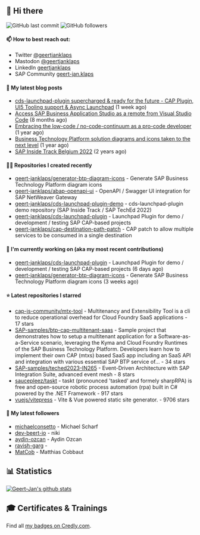 ## 👋 Hi there 



![GitHub last commit](https://img.shields.io/github/last-commit/geert-janklaps/geert-janklaps?label=updated)
![GitHub followers](https://img.shields.io/github/followers/geert-janklaps?label=GitHub%20followers)

#### 📫 How to best reach out: 
- Twitter [@geertjanklaps](https://twitter.com/geertjanklaps)
- Mastodon [@geertjanklaps](https://saptodon.org/@geertjanklaps)
- LinkedIn [geertjanklaps](https://www.linkedin.com/in/geertjanklaps/)
- SAP Community [geert-jan.klaps](https://people.sap.com/geert-jan.klaps)

#### 📖 My latest blog posts
- [cds-launchpad-plugin supercharged &amp; ready for the future - CAP Plugin, UI5 Tooling support &amp; Async Launchpad](https://blogs.sap.com/?p=1895314) (1 week ago)
- [Access SAP Business Application Studio as a remote from Visual Studio Code](https://blogs.sap.com/?p=1753884) (8 months ago)
- [Embracing the low-code / no-code-continuum as a pro-code developer](https://blogs.sap.com/?p=1665373) (1 year ago)
- [Business Technology Platform solution diagrams and icons taken to the next level](https://blogs.sap.com/?p=1655751) (1 year ago)
- [SAP Inside Track Belgium 2022](https://blogs.sap.com/2022/06/09/sap-inside-track-belgium-2022/) (2 years ago)

#### 👨‍💻 Repositories I created recently

- [geert-janklaps/generator-btp-diagram-icons](https://github.com/geert-janklaps/generator-btp-diagram-icons) - Generate SAP Business Technology Platform diagram icons
- [geert-janklaps/abap-openapi-ui](https://github.com/geert-janklaps/abap-openapi-ui) - OpenAPI / Swagger UI integration for SAP NetWeaver Gateway
- [geert-janklaps/cds-launchpad-plugin-demo](https://github.com/geert-janklaps/cds-launchpad-plugin-demo) - cds-launchpad-plugin demo repository (SAP Inside Track / SAP TechEd 2022)
- [geert-janklaps/cds-launchpad-plugin](https://github.com/geert-janklaps/cds-launchpad-plugin) - Launchpad Plugin for demo / development / testing SAP CAP-based projects
- [geert-janklaps/cap-destination-path-patch](https://github.com/geert-janklaps/cap-destination-path-patch) - CAP patch to allow multiple services to be consumed in a single destination

#### 👷 I'm currently working on (aka my most recent contributions)

- [geert-janklaps/cds-launchpad-plugin](https://github.com/geert-janklaps/cds-launchpad-plugin) - Launchpad Plugin for demo / development / testing SAP CAP-based projects (6 days ago)
- [geert-janklaps/generator-btp-diagram-icons](https://github.com/geert-janklaps/generator-btp-diagram-icons) - Generate SAP Business Technology Platform diagram icons (3 weeks ago)

#### ⭐ Latest repositories I starred

- [cap-js-community/mtx-tool](https://github.com/cap-js-community/mtx-tool) - Multitenancy and Extensibility Tool is a cli to reduce operational overhead for Cloud Foundry SaaS applications - 17 stars
- [SAP-samples/btp-cap-multitenant-saas](https://github.com/SAP-samples/btp-cap-multitenant-saas) - Sample project that demonstrates how to setup a multitenant application for a Software-as-a-Service scenario, leveraging the Kyma and Cloud Foundry Runtimes of the SAP Business Technology Platform. Developers learn how to implement their own CAP (mtxs) based SaaS app including an SaaS API and integration with various essential SAP BTP service of... - 34 stars
- [SAP-samples/teched2023-IN265](https://github.com/SAP-samples/teched2023-IN265) - Event-Driven Architecture with SAP Integration Suite, advanced event mesh - 8 stars
- [saucepleez/taskt](https://github.com/saucepleez/taskt) - taskt (pronounced &#39;tasked&#39; and formely sharpRPA) is free and open-source robotic process automation (rpa) built in C# powered by the .NET Framework - 917 stars
- [vuejs/vitepress](https://github.com/vuejs/vitepress) - Vite &amp; Vue powered static site generator. - 9706 stars

#### 👥 My latest followers

- [michaelconsetto](https://github.com/michaelconsetto) - Michael Scharf
- [dev-beert-io](https://github.com/dev-beert-io) - niki
- [aydin-ozcan](https://github.com/aydin-ozcan) - Aydin Ozcan
- [ravish-garg](https://github.com/ravish-garg) - 
- [MatCob](https://github.com/MatCob) - Matthias Cobbaut


## 📊 Statistics

[![Geert-Jan's github stats](https://github-readme-stats.vercel.app/api?username=geert-janklaps&show_icons=true&count_private=true)](https://github.com/geert-janklaps)

## 🎓 Certificates & Trainings

<!--START_SECTION:badges-->
<!--END_SECTION:badges-->

Find all [my badges on Credly.com](https://www.credly.com/users/geert-jan-klaps/badges).

